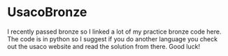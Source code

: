 # UsacoBronze
I recently passed bronze so I linked a lot of my practice bronze code here. The code is in python so I suggest if you do another language you check out the usaco website and read the solution from there. Good luck!
